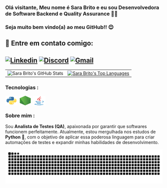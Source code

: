 ### Olá visitante, Meu nome é Sara Brito e eu sou Desenvolvedora de Software Backend e Quality Assurance 🙋‍♀️
### Seja muito bem vindo(a) ao meu GitHub!! 😊 

## 📲 Entre em contato comigo:

[![Linkedin](https://img.shields.io/badge/LinkedIn-0077B5?style=for-the-badge&logo=linkedin&logoColor=white)](https://www.linkedin.com/in/sara-brito-0b4296195/)
[![Discord](https://img.shields.io/badge/Discord-7289DA?style=for-the-badge&logo=discord&logoColor=white)](https://discord.com/channels/@Saah.Brito#7719)
[![Gmail](https://img.shields.io/badge/Gmail-D14836?style=for-the-badge&logo=gmail&logoColor=white)](mailto:sara.iabrito@gmail.com)
---

<table>
  <tr>
    <td>
      <img src="https://github-readme-stats.vercel.app/api?username=SaraBrito-developer&show_icons=true&theme=radical" alt="Sara Brito's GitHub Stats"/>
    </td>
    <td>
      <a href="https://github.com/SaraBrito-developer">
        <img src="https://github-readme-stats.vercel.app/api/top-langs/?username=SaraBrito-developer&langs_count=7&theme=radical" alt="Sara Brito's Top Languages"/>
      </a>
    </td>
  </tr>
</table>

### Tecnologias :

<div style="display: inline_block">
  <img align="center" alt="Sara-Python" height="30" width="40" src="https://raw.githubusercontent.com/devicons/devicon/master/icons/python/python-original.svg">
  <img align="center" alt="Sara-Nodejs" height="30" width="40" src="https://raw.githubusercontent.com/devicons/devicon/master/icons/nodejs/nodejs-original.svg">
  <img align="center" alt="Sara-Java" height="30" width="40" src="https://raw.githubusercontent.com/devicons/devicon/master/icons/java/java-original.svg">
</div>

### Sobre mim :

Sou **Analista de Testes (QA)**, apaixonada por garantir que softwares funcionem perfeitamente. 
Atualmente, estou mergulhada nos estudos de **Python** 🐍, com o objetivo de aplicar essa poderosa linguagem para criar automações de testes e expandir minhas habilidades de desenvolvimento.

<img src="https://raw.githubusercontent.com/SaraBrito-developer/SaraBrito-developer/output/snake.svg" alt="Snake animation" />
